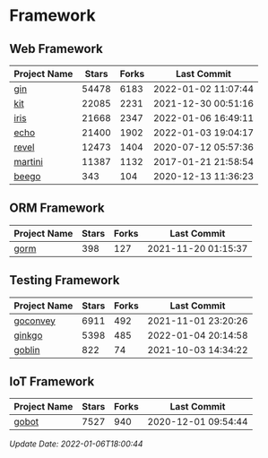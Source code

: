 # Framework

## Web Framework
| Project Name | Stars | Forks | Last Commit |
| ------------ | ----- | ----- | ----------- |
| [gin](https://github.com/gin-gonic/gin) | 54478 | 6183 | 2022-01-02 11:07:44 |
| [kit](https://github.com/go-kit/kit) | 22085 | 2231 | 2021-12-30 00:51:16 |
| [iris](https://github.com/kataras/iris) | 21668 | 2347 | 2022-01-06 16:49:11 |
| [echo](https://github.com/labstack/echo) | 21400 | 1902 | 2022-01-03 19:04:17 |
| [revel](https://github.com/revel/revel) | 12473 | 1404 | 2020-07-12 05:57:36 |
| [martini](https://github.com/go-martini/martini) | 11387 | 1132 | 2017-01-21 21:58:54 |
| [beego](https://github.com/astaxie/beego) | 343 | 104 | 2020-12-13 11:36:23 |

## ORM Framework
| Project Name | Stars | Forks | Last Commit |
| ------------ | ----- | ----- | ----------- |
| [gorm](https://github.com/jinzhu/gorm) | 398 | 127 | 2021-11-20 01:15:37 |

## Testing Framework
| Project Name | Stars | Forks | Last Commit |
| ------------ | ----- | ----- | ----------- |
| [goconvey](https://github.com/smartystreets/goconvey) | 6911 | 492 | 2021-11-01 23:20:26 |
| [ginkgo](https://github.com/onsi/ginkgo) | 5398 | 485 | 2022-01-04 20:14:58 |
| [goblin](https://github.com/franela/goblin) | 822 | 74 | 2021-10-03 14:34:22 |

## IoT Framework
| Project Name | Stars | Forks | Last Commit |
| ------------ | ----- | ----- | ----------- |
| [gobot](https://github.com/hybridgroup/gobot) | 7527 | 940 | 2020-12-01 09:54:44 |

*Update Date: 2022-01-06T18:00:44*